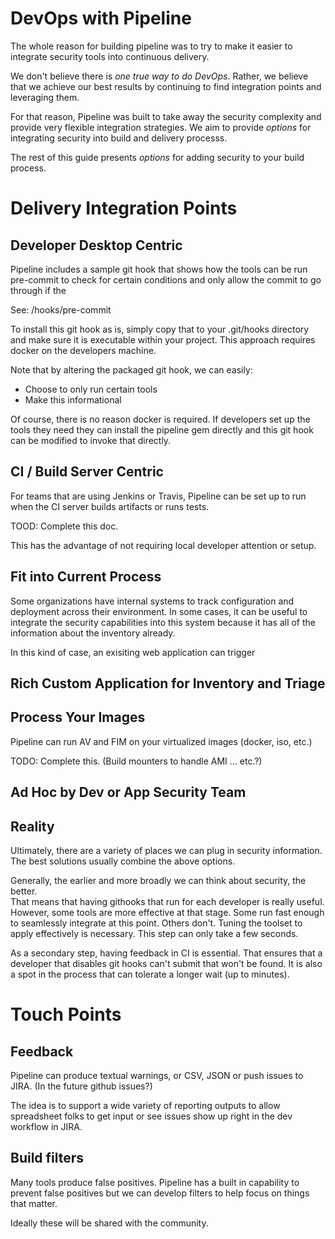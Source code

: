 # DevOps with Pipeline

The whole reason for building pipeline was to try to make it easier to integrate security
tools into continuous delivery.

We don't believe there is *one true way to do DevOps*.  Rather, we believe that we 
achieve our best results by continuing to find integration points and leveraging
them.

For that reason, Pipeline was built to take away the security complexity and provide 
very flexible integration strategies.  We aim to provide *options* for integrating 
security into build and delivery processs.

The rest of this guide presents _options_ for adding security to your build process.

# Delivery Integration Points

## Developer Desktop Centric

Pipeline includes a sample git hook that shows how the tools can be run pre-commit to 
check for certain conditions and only allow the commit to go through if the 

See:  /hooks/pre-commit

To install this git hook as is, simply copy that to your .git/hooks directory and 
make sure it is executable within your project.  This approach requires docker on
the developers machine.

Note that by altering the packaged git hook, we can easily: 
- Choose to only run certain tools
- Make this informational

Of course, there is no reason docker is required.  If developers set up the tools 
they need they can install the pipeline gem directly and this git hook can be 
modified to invoke that directly.

## CI / Build Server Centric

For teams that are using Jenkins or Travis, Pipeline can be set up to run when 
the CI server builds artifacts or runs tests.

TOOD:  Complete this doc.

This has the advantage of not requiring local developer attention or setup.

## Fit into Current Process 

Some organizations have internal systems to track configuration and deployment
across their environment.  In some cases, it can be useful to integrate the 
security capabilities into this system because it has all of the information
about the inventory already.

In this kind of case, an exisiting web application can trigger 




## Rich Custom Application for Inventory and Triage



## Process Your Images

Pipeline can run AV and FIM on your virtualized images (docker, iso, etc.)

TODO:  Complete this.
(Build mounters to handle AMI ... etc.?)

## Ad Hoc by Dev or App Security Team

## Reality

Ultimately, there are a variety of places we can plug in security information.
The best solutions usually combine the above options.

Generally, the earlier and more broadly we can think about security, the better.  
That means that having githooks that run for each developer is really useful.  However, 
some tools are more effective at that stage.  Some run fast enough to seamlessly
integrate at this point.  Others don't.  Tuning the toolset to apply effectively
is necessary.  This step can only take a few seconds.

As a secondary step, having feedback in CI is essential.  That ensures that a 
developer that disables git hooks can't submit that won't be found.  It is also
a spot in the process that can tolerate a longer wait (up to minutes).

# Touch Points

## Feedback

Pipeline can produce textual warnings, or CSV, JSON or push issues to JIRA. 
(In the future github issues?)

The idea is to support a wide variety of reporting outputs to allow 
spreadsheet folks to get input or see issues show up right in the dev
workflow in JIRA.

## Build filters

Many tools produce false positives.  Pipeline has a built in capability to 
prevent false positives but we can develop filters to help focus on 
things that matter.

Ideally these will be shared with the community.

